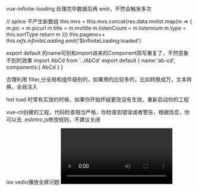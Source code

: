 vue-infinite-loading 处理完毕数据后再 emit，不然会触发多次

// splice 不产生新数组
this.mvs = this.mvs.concat(res.data.mvlist.map(m => {
  m.pic = m.picurl
  m.title = m.mvtitle
  m.listenCount = m.listennum
  m.type = this.sortType
  return m
}))
this.pageno++
this.$refs.infiniteLoading.$emit('$InfiniteLoading:loaded')


export default 的name可别和import进来的Component简写重复了，不然意象不到的效果
import AbCd from '../AbCd'
export default {
  name:'ab-cd',
  components:{
    AbCd
  }
}

合理利用 filter,分全局和组件级别的，如果用的比较多的，比如转换成万，文本转换，全局注入


hot load 时常有实效的时候，如果你开始怀疑更改没有生效，重新启动你的工程

vue-cli创建的工程，代码检查相当严格，你检查到错误或者警告，根据信息，你可以去 .eslintrc.js修改规则，不建议关闭


ios vedio播放全屏问题 
<video webkit-playsinline="true" playsinline="true"/> webkit-playsinline is for ios 10-, and playsinline is for iOS 10+




